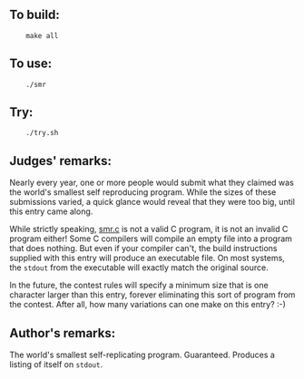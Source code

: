 ## To build:

```<!---sh-->
    make all
```


## To use:

```<!---sh-->
    ./smr
```


## Try:

```<!---sh-->
    ./try.sh
```


## Judges' remarks:

Nearly every year, one or more people would submit what they claimed
was the world's smallest self reproducing program.  While the sizes
of these submissions varied, a quick glance would reveal that they
were too big, until this entry came along.

While strictly speaking, [smr.c](smr.c) is not a valid C program, it is not an
invalid C program either!  Some C compilers will compile an empty file into a
program that does nothing.  But even if your compiler can't, the build
instructions supplied with this entry will produce an executable file.  On most
systems, the `stdout` from the executable will exactly match the original
source.

In the future, the contest rules will specify a minimum size that is one
character larger than this entry, forever eliminating this sort of program from
the contest.  After all, how many variations can one make on this entry? :-)


## Author's remarks:

The world's smallest self-replicating program. Guaranteed.
Produces a listing of itself on `stdout`.


<!--

    Copyright © 1984-2024 by Landon Curt Noll. All Rights Reserved.

    You are free to share and adapt this file under the terms of this license:

	Creative Commons Attribution-ShareAlike 4.0 International (CC BY-SA 4.0)

    For more information, see:

	https://creativecommons.org/licenses/by-sa/4.0/

-->
